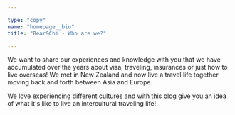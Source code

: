 ```yaml
---

type: "copy"
name: "homepage__bio"
title: "Bear&Chi - Who are we?"

---
```


We want to share our experiences and knowledge with you that we have accumulated over the years about visa, traveling, insurances or just how to live overseas! We met in New Zealand and now live a travel life together moving back and forth between Asia and Europe.

We love experiencing different cultures and with this blog give you an idea of what it's like to live an intercultural traveling life!
